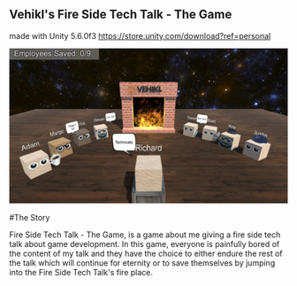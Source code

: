## Vehikl's Fire Side Tech Talk - The Game

made with Unity 5.6.0f3 https://store.unity.com/download?ref=personal

![screenshot](screenshot.png)

#The Story

Fire Side Tech Talk - The Game, is a game about me giving a fire side tech talk about game development. In this game, everyone is painfully bored of the content of my talk and they have the choice to either endure the rest of the talk which will continue for eternity or to save themselves by jumping into the Fire Side Tech Talk's fire place.
